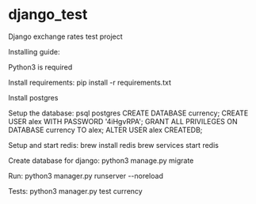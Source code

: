 # django_test
Django exchange rates test project

Installing guide:

Python3 is required

Install requirements:
pip install -r requirements.txt 

Install postgres

Setup the database:
psql postgres
CREATE DATABASE currency;
CREATE USER alex WITH PASSWORD '4iHgvRPA';
GRANT ALL PRIVILEGES ON DATABASE currency TO alex;
ALTER USER alex CREATEDB;

Setup and start redis:
brew install redis
brew services start redis

Create database for django:
python3 manage.py migrate

Run:
python3 manager.py runserver --noreload

Tests:
python3 manager.py test currency



